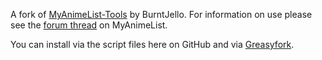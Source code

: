 A fork of [MyAnimeList-Tools](https://burntjello.webs.com/m/MyAnimeListTools/) by BurntJello. For information on use please see the [forum thread](https://myanimelist.net/forum/?topicid=1905478) on MyAnimeList.

You can install via the script files here on GitHub and via [Greasyfork](https://greasyfork.org/en/scripts/468467-list-tools).
